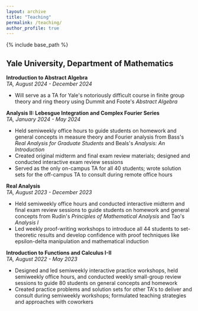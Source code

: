 ```yaml
---
layout: archive
title: "Teaching"
permalink: /teaching/
author_profile: true
---
```


{% include base_path %}

## Yale University, Department of Mathematics

**Introduction to Abstract Algebra**\
_TA, August 2024 - December 2024_
* Will serve as a TA for Yale's notoriously difficult course in finite group theory and ring theory using Dummit and Foote's _Abstract Algebra_

**Analysis II: Lebesgue Integration and Complex Fourier Series**\
_TA, January 2024 - May 2024_
* Held semiweekly office hours to guide students on homework and general concepts in measure theory and Fourier analysis from Bass's _Real Analysis for Graduate Students_ and Beals's _Analysis: An Introduction_
* Created original midterm and final exam review materials; designed and conducted interactive exam review sessions
* Served as the only on-campus TA for all 40 students; wrote solution sets for the off-campus TA to consult during remote office hours

**Real Analysis**\
_TA, August 2023 - December 2023_
* Held semiweekly office hours and conducted interactive midterm and final exam review sessions to guide students on homework and general concepts from Rudin's _Principles of Mathematical Analysis_ and Tao's _Analysis I_
* Led weekly proof-writing workshops to introduce all 44 students to set-theoretic results and develop confidence with proof techniques like epsilon-delta manipulation and mathematical induction

**Introduction to Functions and Calculus I-II**\
_TA, August 2022 - May 2023_
* Designed and led semiweekly interactive practice workshops, held semiweekly office hours, and conducted weekly small-group review sessions to guide 80 students on general concepts and homework
* Created practice problems and solution sets for other TA's to deliver and consult during semiweekly workshops; formulated teaching strategies and approaches with coworkers
